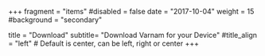 +++
fragment = "items"
#disabled = false
date = "2017-10-04"
weight = 15
#background = "secondary"

title = "Download"
subtitle= "Download Varnam for your Device"
#title_align = "left" # Default is center, can be left, right or center
+++
